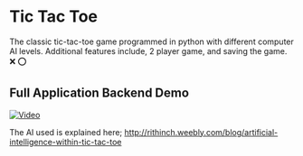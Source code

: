 # Tic Tac Toe 

The classic tic-tac-toe game programmed in python with different computer AI levels. Additional features include, 2 player game, and saving the game. :x: :o:

## Full Application Backend Demo

[![Video](https://img.youtube.com/vi/XZDv_XKCD_s/0.jpg)](https://www.youtube.com/watch?v=XZDv_XKCD_s)

The AI used is explained here; http://rithinch.weebly.com/blog/artificial-intelligence-within-tic-tac-toe


